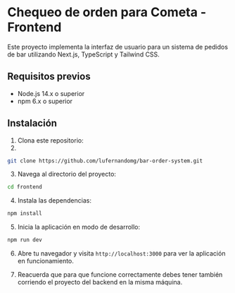 # Chequeo de orden para Cometa - Frontend

Este proyecto implementa la interfaz de usuario para un sistema de pedidos de bar utilizando Next.js, TypeScript y Tailwind CSS.

## Requisitos previos

- Node.js 14.x o superior
- npm 6.x o superior

## Instalación

1. Clona este repositorio:
2. 
```bash
git clone https://github.com/lufernandomg/bar-order-system.git
```

3. Navega al directorio del proyecto:
```bash
cd frontend
```

4. Instala las dependencias:
```bash
npm install
```

5. Inicia la aplicación en modo de desarrollo:
```bash
npm run dev
```

6. Abre tu navegador y visita `http://localhost:3000` para ver la aplicación en funcionamiento.

7. Reacuerda que para que funcione correctamente debes tener también corriendo el proyecto del backend en la misma máquina.